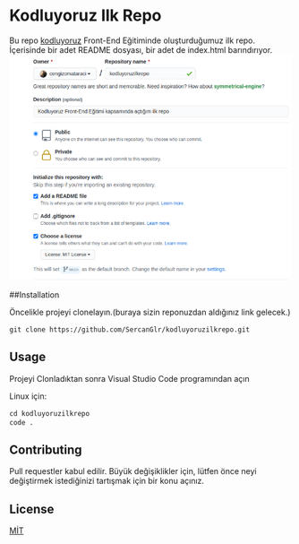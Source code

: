 # Kodluyoruz Ilk Repo
Bu repo [kodluyoruz](https://kodluyoruz.org/tr/kodluyoruz/) Front-End Eğitiminde oluşturduğumuz ilk repo. İçerisinde bir adet README dosyası, bir adet de index.html barındırıyor.
![ödevresmi](https://github.com/Kodluyoruz/taskforce/raw/main/git/odev1/figures/github.png)

##Installation

Öncelikle projeyi clonelayın.(buraya sizin reponuzdan aldığınız link gelecek.)
```
git clone https://github.com/SercanGlr/kodluyoruzilkrepo.git
```

## Usage

Projeyi Clonladıktan sonra Visual Studio Code programından açın

Linux için:
```
cd kodluyoruzilkrepo
code .
```

## Contributing

Pull requestler kabul edilir. Büyük değişiklikler için, lütfen önce neyi değiştirmek istediğinizi tartışmak için bir konu açınız.

## License
[MİT](LICENSE)
